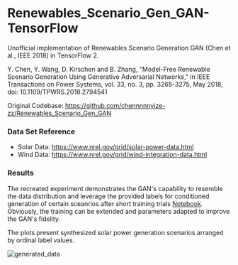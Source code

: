 # Renewables_Scenario_Gen_GAN-TensorFlow
Unofficial implementation of Renewables Scenario Generation GAN (Chen et al., IEEE 2018) in TensorFlow 2.

Y. Chen, Y. Wang, D. Kirschen and B. Zhang, "Model-Free Renewable Scenario Generation Using Generative Adversarial Networks," in IEEE Transactions on Power Systems, vol. 33, no. 3, pp. 3265-3275, May 2018, doi: 10.1109/TPWRS.2018.2794541

Original Codebase: https://github.com/chennnnnyize-zz/Renewables_Scenario_Gen_GAN

### Data Set Reference
* Solar Data: https://www.nrel.gov/grid/solar-power-data.html
* Wind Data: https://www.nrel.gov/grid/wind-integration-data.html

### Results
The recreated experiment demonstrates the GAN's capability to resemble the data distribution and leverage the provided labels for conditioned generation of certain sceanrios after short training trials [Notebook](./renewables_scenario_gen_gan.ipynb). Obviously, the training can be extended and parameters adapted to improve the GAN's fidelity.

The plots present synthesized solar power generation scenarios arranged by ordinal label values.

![generated_data](../assets/generated_data.png)
